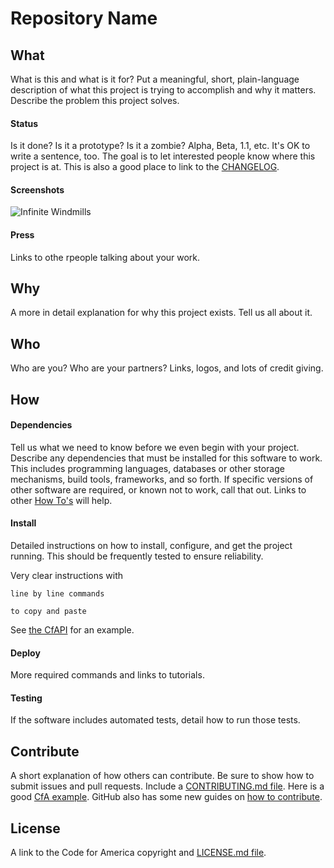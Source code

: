 # Repository Name

## What
What is this and what is it for? Put a meaningful, short, plain-language description of what this project is trying to accomplish and why it matters. Describe the problem this project solves.

#### Status
Is it done? Is it a prototype? Is it a zombie? Alpha, Beta, 1.1, etc. It's OK to write a sentence, too. The goal is to let interested people know where this project is at. This is also a good place to link to the [CHANGELOG](https://github.com/cfpb/ckan/blob/master/CHANGELOG.md).

#### Screenshots
![Infinite Windmills](http://i.giphy.com/SIV3ijAwkNt9C.gif)

#### Press
Links to othe rpeople talking about your work.

## Why
A more in detail explanation for why this project exists. Tell us all about it.

## Who
Who are you? Who are your partners? Links, logos, and lots of credit giving.

## How
#### Dependencies
Tell us what we need to know before we even begin with your project. Describe any dependencies that must be installed for this software to work. This includes programming languages, databases or other storage mechanisms, build tools, frameworks, and so forth. If specific versions of other software are required, or known not to work, call that out. Links to other [How To's](https://github.com/codeforamerica/howto) will help.

#### Install
Detailed instructions on how to install, configure, and get the project running. This should be frequently tested to ensure reliability.

Very clear instructions with 

`line by line commands`

`to copy and paste`

See [the CfAPI](https://github.com/codeforamerica/cfapi#installation) for an example.

#### Deploy
More required commands and links to tutorials.

#### Testing
If the software includes automated tests, detail how to run those tests.

## Contribute
A short explanation of how others can contribute. Be sure to show how to submit issues and pull requests. Include a [CONTRIBUTING.md file](https://github.com/18F/hub/blob/master/CONTRIBUTING.md). Here is a good [CfA example](https://github.com/codeforamerica/ohana-web-search/blob/master/CONTRIBUTING.md). GitHub also has some new guides on [how to contribute](https://guides.github.com/activities/contributing-to-open-source/#contributing).

## License
A link to the Code for America copyright and [LICENSE.md file](https://github.com/codeforamerica/ceviche-cms/blob/master/LICENCE.md).
